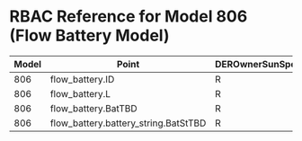 # RBAC Reference for Model 806 (Flow Battery Model)

| Model | Point | DEROwnerSunSpec | DERInstallerSunSpec | DERVendorSunSpec | ServiceProviderSunSpec | GridOperatorSunSpec |
|-------|-------|------------------|---------------------|------------------|------------------------|---------------------|
| 806 | flow_battery.ID | R | R | R | R | R |
| 806 | flow_battery.L | R | R | R | R | R |
| 806 | flow_battery.BatTBD | R | R | R | R | R |
| 806 | flow_battery.battery_string.BatStTBD | R | R | R | R | R |

